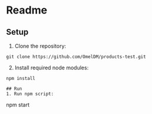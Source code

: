# Readme
## Setup
1. Clone the repository:
````
git clone https://github.com/OmelDM/products-test.git
````
2. Install required node modules:
````
npm install

## Run
1. Run npm script:
````
npm start
